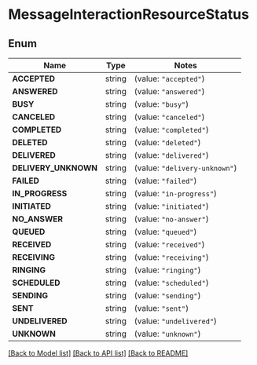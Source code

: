 # MessageInteractionResourceStatus

## Enum
Name | Type | Notes
------------ | ------------- | -------------
**ACCEPTED** | string | (value: `"accepted"`)
**ANSWERED** | string | (value: `"answered"`)
**BUSY** | string | (value: `"busy"`)
**CANCELED** | string | (value: `"canceled"`)
**COMPLETED** | string | (value: `"completed"`)
**DELETED** | string | (value: `"deleted"`)
**DELIVERED** | string | (value: `"delivered"`)
**DELIVERY_UNKNOWN** | string | (value: `"delivery-unknown"`)
**FAILED** | string | (value: `"failed"`)
**IN_PROGRESS** | string | (value: `"in-progress"`)
**INITIATED** | string | (value: `"initiated"`)
**NO_ANSWER** | string | (value: `"no-answer"`)
**QUEUED** | string | (value: `"queued"`)
**RECEIVED** | string | (value: `"received"`)
**RECEIVING** | string | (value: `"receiving"`)
**RINGING** | string | (value: `"ringing"`)
**SCHEDULED** | string | (value: `"scheduled"`)
**SENDING** | string | (value: `"sending"`)
**SENT** | string | (value: `"sent"`)
**UNDELIVERED** | string | (value: `"undelivered"`)
**UNKNOWN** | string | (value: `"unknown"`)


[[Back to Model list]](../README.md#documentation-for-models) [[Back to API list]](../README.md#documentation-for-api-endpoints) [[Back to README]](../README.md)


